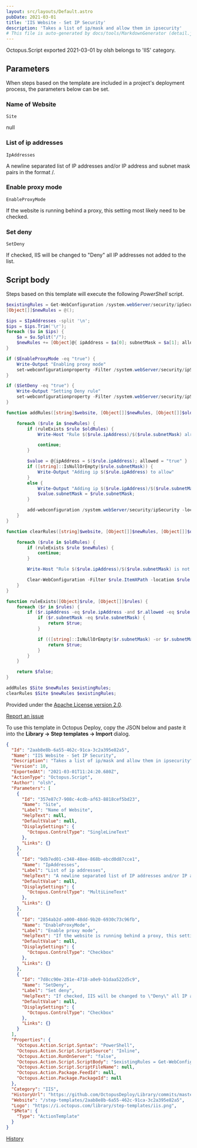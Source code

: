 ```yaml
---
layout: src/layouts/Default.astro
pubDate: 2021-03-01
title: 'IIS Website - Set IP Security'
description: 'Takes a list of ip/mask and allow them in ipsecurity'
# This file is auto-generated by docs/tools/MarkdownGenerator (detail.js)
---
```


Octopus.Script exported 2021-03-01 by olsh belongs to 'IIS' category.

## Parameters

When steps based on the template are included in a project's deployment process, the parameters below can be set.


<div class="param">

### Name of Website

`Site`

null

</div>
        
<div class="param">

### List of ip addresses

`IpAddresses`

A newline separated list of IP addresses and/or IP address and subnet mask pairs in the format <IPAddress>/<SubnetMask>.

</div>
        
<div class="param">

### Enable proxy mode

`EnableProxyMode`

If the website is running behind a proxy, this setting most likely need to be checked.

</div>
        
<div class="param">

### Set deny

`SetDeny`

If checked, IIS will be changed to "Deny" all IP addresses not added to the list.

</div>
        

## Script body

Steps based on this template will execute the following *PowerShell* script.

```PowerShell
$existingRules = Get-WebConfiguration /system.webServer/security/ipSecurity/* -location $Site -pspath IIS://;
[Object[]]$newRules = @();

$ips = $IpAddresses -split '\n';
$ips = $ips.Trim('\r');
foreach ($u in $ips) {
    $a = $u.Split("/");
    $newRules += [Object]@{ ipAddress = $a[0]; subnetMask = $a[1]; allowed = $true };
}

if ($EnableProxyMode -eq "true") {
    Write-Output "Enabling proxy mode"
    set-webconfigurationproperty -Filter /system.webServer/security/ipSecurity -location $Site -Name "enableProxyMode" -Value "true"
}

if ($SetDeny -eq "true") {
    Write-Output "Setting Deny rule"
    set-webconfigurationproperty -Filter /system.webServer/security/ipSecurity -location $Site -Name "allowUnlisted" -Value "false"
}

function addRules([string]$website, [Object[]]$newRules, [Object[]]$oldRules) {

    foreach ($rule in $newRules) {
        if (ruleExists $rule $oldRules) {
            Write-Host "Rule $($rule.ipAddress)/$($rule.subnetMask) already exists";

            continue;
        }

        $value = @{ipAddress = $($rule.ipAddress); allowed = "true" }
        if ([string]::IsNullOrEmpty($rule.subnetMask)) {
            Write-Output "Adding ip $($rule.ipAddress) to allow"
        }
        else {
            Write-Output "Adding ip $($rule.ipAddress)/$($rule.subnetMask) to allow"
            $value.subnetMask = $rule.subnetMask;
        }

        add-webconfiguration /system.webServer/security/ipSecurity -location $website -value $value -pspath IIS://
    }    
}

function clearRules([string]$website, [Object[]]$newRules, [Object[]]$oldRules) {

    foreach ($rule in $oldRules) {
        if (ruleExists $rule $newRules) {
            continue;
        }

        Write-Host "Rule $($rule.ipAddress)/$($rule.subnetMask) is not exists, remove it";

        Clear-WebConfiguration -Filter $rule.ItemXPath -location $rule.Location
    }    
}

function ruleExists([Object]$rule, [Object[]]$rules) {
    foreach ($r in $rules) {
        if ($r.ipAddress -eq $rule.ipAddress -and $r.allowed -eq $rule.allowed) {
            if ($r.subnetMask -eq $rule.subnetMask) {
                return $true;
            }

            if (([string]::IsNullOrEmpty($r.subnetMask) -or $r.subnetMask -eq "255.255.255.255") -and ([string]::IsNullOrEmpty($rule.subnetMask) -or $rule.subnetMask -eq "255.255.255.255")) {
                return $true;
            }
        }
    }

    return $false;
}

addRules $Site $newRules $existingRules;
clearRules $Site $newRules $existingRules;

```

Provided under the [Apache License version 2.0](https://github.com/OctopusDeploy/Library/blob/master/LICENSE.txt).

[Report an issue](https://github.com/OctopusDeploy/Library/issues/new?assignees=&labels=&projects=&template=bug-report.yml&title=Issue%20with%20IIS%20Website%20-%20Set%20IP%20Security&step-template=IIS%20Website%20-%20Set%20IP%20Security)

<div class="get-json">

To use this template in Octopus Deploy, copy the JSON below and paste it into the **Library → Step templates → Import** dialog.

```json
{
  "Id": "2aab8e8b-6a55-462c-91ca-3c2a395e82a5",
  "Name": "IIS Website - Set IP Security",
  "Description": "Takes a list of ip/mask and allow them in ipsecurity",
  "Version": 10,
  "ExportedAt": "2021-03-01T11:24:20.680Z",
  "ActionType": "Octopus.Script",
  "Author": "olsh",
  "Parameters": [
    {
      "Id": "357e87c7-908c-4cdb-af63-8818cef5bd23",
      "Name": "Site",
      "Label": "Name of Website",
      "HelpText": null,
      "DefaultValue": null,
      "DisplaySettings": {
        "Octopus.ControlType": "SingleLineText"
      },
      "Links": {}
    },
    {
      "Id": "9db7ed01-c348-48ee-868b-ebcd0d87cce1",
      "Name": "IpAddresses",
      "Label": "List of ip addresses",
      "HelpText": "A newline separated list of IP addresses and/or IP address and subnet mask pairs in the format <IPAddress>/<SubnetMask>.",
      "DefaultValue": null,
      "DisplaySettings": {
        "Octopus.ControlType": "MultiLineText"
      },
      "Links": {}
    },
    {
      "Id": "2854ab2d-a000-48dd-9b20-6930c73c96fb",
      "Name": "EnableProxyMode",
      "Label": "Enable proxy mode",
      "HelpText": "If the website is running behind a proxy, this setting most likely need to be checked.",
      "DefaultValue": null,
      "DisplaySettings": {
        "Octopus.ControlType": "Checkbox"
      },
      "Links": {}
    },
    {
      "Id": "7d8cc90e-281e-4718-a0e9-b1daa522d5c9",
      "Name": "SetDeny",
      "Label": "Set deny",
      "HelpText": "If checked, IIS will be changed to \"Deny\" all IP addresses not added to the list.",
      "DefaultValue": null,
      "DisplaySettings": {
        "Octopus.ControlType": "Checkbox"
      },
      "Links": {}
    }
  ],
  "Properties": {
    "Octopus.Action.Script.Syntax": "PowerShell",
    "Octopus.Action.Script.ScriptSource": "Inline",
    "Octopus.Action.RunOnServer": "false",
    "Octopus.Action.Script.ScriptBody": "$existingRules = Get-WebConfiguration /system.webServer/security/ipSecurity/* -location $Site -pspath IIS://;\n[Object[]]$newRules = @();\n\n$ips = $IpAddresses -split '\\n';\n$ips = $ips.Trim('\\r');\nforeach ($u in $ips) {\n    $a = $u.Split(\"/\");\n    $newRules += [Object]@{ ipAddress = $a[0]; subnetMask = $a[1]; allowed = $true };\n}\n\nif ($EnableProxyMode -eq \"true\") {\n    Write-Output \"Enabling proxy mode\"\n    set-webconfigurationproperty -Filter /system.webServer/security/ipSecurity -location $Site -Name \"enableProxyMode\" -Value \"true\"\n}\n\nif ($SetDeny -eq \"true\") {\n    Write-Output \"Setting Deny rule\"\n    set-webconfigurationproperty -Filter /system.webServer/security/ipSecurity -location $Site -Name \"allowUnlisted\" -Value \"false\"\n}\n\nfunction addRules([string]$website, [Object[]]$newRules, [Object[]]$oldRules) {\n\n    foreach ($rule in $newRules) {\n        if (ruleExists $rule $oldRules) {\n            Write-Host \"Rule $($rule.ipAddress)/$($rule.subnetMask) already exists\";\n\n            continue;\n        }\n\n        $value = @{ipAddress = $($rule.ipAddress); allowed = \"true\" }\n        if ([string]::IsNullOrEmpty($rule.subnetMask)) {\n            Write-Output \"Adding ip $($rule.ipAddress) to allow\"\n        }\n        else {\n            Write-Output \"Adding ip $($rule.ipAddress)/$($rule.subnetMask) to allow\"\n            $value.subnetMask = $rule.subnetMask;\n        }\n\n        add-webconfiguration /system.webServer/security/ipSecurity -location $website -value $value -pspath IIS://\n    }    \n}\n\nfunction clearRules([string]$website, [Object[]]$newRules, [Object[]]$oldRules) {\n\n    foreach ($rule in $oldRules) {\n        if (ruleExists $rule $newRules) {\n            continue;\n        }\n\n        Write-Host \"Rule $($rule.ipAddress)/$($rule.subnetMask) is not exists, remove it\";\n\n        Clear-WebConfiguration -Filter $rule.ItemXPath -location $rule.Location\n    }    \n}\n\nfunction ruleExists([Object]$rule, [Object[]]$rules) {\n    foreach ($r in $rules) {\n        if ($r.ipAddress -eq $rule.ipAddress -and $r.allowed -eq $rule.allowed) {\n            if ($r.subnetMask -eq $rule.subnetMask) {\n                return $true;\n            }\n\n            if (([string]::IsNullOrEmpty($r.subnetMask) -or $r.subnetMask -eq \"255.255.255.255\") -and ([string]::IsNullOrEmpty($rule.subnetMask) -or $rule.subnetMask -eq \"255.255.255.255\")) {\n                return $true;\n            }\n        }\n    }\n\n    return $false;\n}\n\naddRules $Site $newRules $existingRules;\nclearRules $Site $newRules $existingRules;\n",
    "Octopus.Action.Script.ScriptFileName": null,
    "Octopus.Action.Package.FeedId": null,
    "Octopus.Action.Package.PackageId": null
  },
  "Category": "IIS",
  "HistoryUrl": "https://github.com/OctopusDeploy/Library/commits/master/step-templates//opt/buildagent/work/75443764cd38076d/step-templates/iis-website-set-ip-security.json",
  "Website": "/step-templates/2aab8e8b-6a55-462c-91ca-3c2a395e82a5",
  "Logo": "https://i.octopus.com/library/step-templates/iis.png",
  "$Meta": {
    "Type": "ActionTemplate"
  }
}
```

[History](https://github.com/OctopusDeploy/Library/commits/master/step-templates/https://github.com/OctopusDeploy/Library/commits/master/step-templates//opt/buildagent/work/75443764cd38076d/step-templates/iis-website-set-ip-security.json)

</div>

